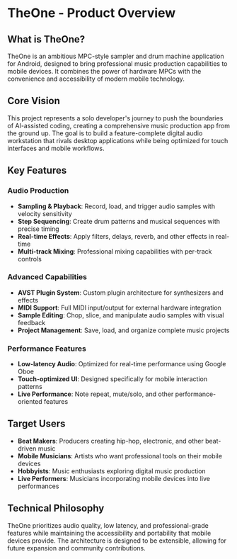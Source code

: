 # TheOne - Product Overview

## What is TheOne?

TheOne is an ambitious MPC-style sampler and drum machine application for Android, designed to bring professional music production capabilities to mobile devices. It combines the power of hardware MPCs with the convenience and accessibility of modern mobile technology.

## Core Vision

This project represents a solo developer's journey to push the boundaries of AI-assisted coding, creating a comprehensive music production app from the ground up. The goal is to build a feature-complete digital audio workstation that rivals desktop applications while being optimized for touch interfaces and mobile workflows.

## Key Features

### Audio Production
- **Sampling & Playback**: Record, load, and trigger audio samples with velocity sensitivity
- **Step Sequencing**: Create drum patterns and musical sequences with precise timing
- **Real-time Effects**: Apply filters, delays, reverb, and other effects in real-time
- **Multi-track Mixing**: Professional mixing capabilities with per-track controls

### Advanced Capabilities
- **AVST Plugin System**: Custom plugin architecture for synthesizers and effects
- **MIDI Support**: Full MIDI input/output for external hardware integration
- **Sample Editing**: Chop, slice, and manipulate audio samples with visual feedback
- **Project Management**: Save, load, and organize complete music projects

### Performance Features
- **Low-latency Audio**: Optimized for real-time performance using Google Oboe
- **Touch-optimized UI**: Designed specifically for mobile interaction patterns
- **Live Performance**: Note repeat, mute/solo, and other performance-oriented features

## Target Users

- **Beat Makers**: Producers creating hip-hop, electronic, and other beat-driven music
- **Mobile Musicians**: Artists who want professional tools on their mobile devices
- **Hobbyists**: Music enthusiasts exploring digital music production
- **Live Performers**: Musicians incorporating mobile devices into live performances

## Technical Philosophy

TheOne prioritizes audio quality, low latency, and professional-grade features while maintaining the accessibility and portability that mobile devices provide. The architecture is designed to be extensible, allowing for future expansion and community contributions.